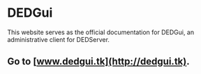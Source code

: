 # DEDGui

This website serves as the official documentation for DEDGui, an administrative client for DEDServer.

## Go to [www.dedgui.tk](http://dedgui.tk).